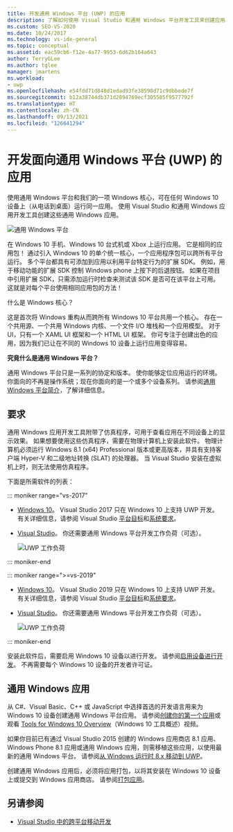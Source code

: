 ```yaml
---
title: 开发通用 Windows 平台 (UWP) 的应用
description: 了解如何使用 Visual Studio 和通用 Windows 平台开发工具来创建应用。
ms.custom: SEO-VS-2020
ms.date: 10/24/2017
ms.technology: vs-ide-general
ms.topic: conceptual
ms.assetid: eac59cb6-f12e-4a77-9953-6d62b164a643
author: TerryGLee
ms.author: tglee
manager: jmartens
ms.workload:
- uwp
ms.openlocfilehash: e54fdd71d848d1edad93fe38598d71c9dbbede7f
ms.sourcegitcommit: b12a38744db371d2894769ecf305585f9577792f
ms.translationtype: HT
ms.contentlocale: zh-CN
ms.lasthandoff: 09/13/2021
ms.locfileid: "126641294"
---
```

# <a name="develop-apps-for-the-universal-windows-platform-uwp"></a>开发面向通用 Windows 平台 (UWP) 的应用

使用通用 Windows 平台和我们的一项 Windows 核心，可在任何 Windows 10 设备上（从电话到桌面）运行同一应用。 使用 Visual Studio 和通用 Windows 应用开发工具创建这些通用 Windows 应用。

![通用 Windows 平台](../cross-platform/media/uwp_coreextensions.png)

在 Windows 10 手机、Windows 10 台式机或 Xbox 上运行应用。 它是相同的应用包！ 通过引入 Windows 10 的单个统一核心，一个应用程序包可以跨所有平台运行。 多个平台都具有可添加到应用以利用平台特定行为的扩展 SDK。 例如，用于移动功能的扩展 SDK 控制 Windows phone 上按下的后退按钮。 如果在项目中引用扩展 SDK，只需添加运行时检查来测试该 SDK 是否可在该平台上可用。 这就是对每个平台使用相同应用包的方法！

什么是 Windows 核心？

这是首次将 Windows 重构从而跨所有 Windows 10 平台共用一个核心。 存在一个共用源、一个共用 Windows 内核、一个文件 I/O 堆栈和一个应用模型。 对于 UI，只有一个 XAML UI 框架和一个 HTML UI 框架。 你可专注于创建出色的应用，因为我们已让在不同的 Windows 10 设备上运行应用变得容易。

**究竟什么是通用 Windows 平台？**

通用 Windows 平台只是一系列的协定和版本。 使你能够定位应用运行的环境。 你面向的不再是操作系统；现在你面向的是一个或多个设备系列。 请参阅[通用 Windows 平台简介](/windows/uwp/get-started/universal-application-platform-guide)，了解详细信息。

## <a name="requirements"></a>要求

通用 Windows 应用开发工具附带了仿真程序，可用于查看应用在不同设备上的显示效果。 如果想要使用这些仿真程序，需要在物理计算机上安装此软件。 物理计算机必须运行 Windows 8.1 (x64) Professional 版本或更高版本，并具有支持客户端 Hyper-V 和二级地址转换 (SLAT) 的处理器。 当 Visual Studio 安装在虚拟机上时，则无法使用仿真程序。

下面是所需软件的列表：

::: moniker range="vs-2017"

- [Windows 10](https://support.microsoft.com/help/17777/downloads-for-windows)。 Visual Studio 2017 只在 Windows 10 上支持 UWP 开发。 有关详细信息，请参阅 Visual Studio [平台目标](/visualstudio/productinfo/vs2017-compatibility-vs)和[系统要求](/visualstudio/productinfo/vs2017-system-requirements-vs)。

- [Visual Studio](https://visualstudio.microsoft.com/vs/older-downloads/?utm_medium=microsoft&utm_source=docs.microsoft.com&utm_campaign=vs+2017+download)。 你还需要通用 Windows 平台开发工作负荷（可选）。

     ![UWP 工作负荷](media/uwp_workload.png)

::: moniker-end

::: moniker range=">=vs-2019"

- [Windows 10](https://support.microsoft.com/help/17777/downloads-for-windows)。 Visual Studio 2019 只在 Windows 10 上支持 UWP 开发。 有关详细信息，请参阅 Visual Studio [平台目标](/visualstudio/releases/2019/compatibility/)和[系统要求](/visualstudio/releases/2019/system-requirements/)。

- [Visual Studio](https://visualstudio.microsoft.com/downloads)。 你还需要通用 Windows 平台开发工作负荷（可选）。

     ![UWP 工作负荷](media/uwp_workload.png)

::: moniker-end

安装此软件后，需要启用 Windows 10 设备以进行开发。 请参阅[启用设备进行开发](/windows/uwp/get-started/enable-your-device-for-development)。 不再需要每个 Windows 10 设备的开发者许可证。

## <a name="universal-windows-apps"></a>通用 Windows 应用

从 C#、Visual Basic、C++ 或 JavaScript 中选择首选的开发语言用来为 Windows 10 设备创建通用 Windows 平台应用。 请参阅[创建你的第一个应用](/windows/uwp/get-started/your-first-app)或观看 [Tools for Windows 10 Overview](https://channel9.msdn.com/Series/ConnectOn-Demand/229)（Windows 10 工具概述）视频。

如果你目前已有通过 Visual Studio 2015 创建的 Windows 应用商店 8.1 应用、Windows Phone 8.1 应用或通用 Windows 应用，则需移植这些应用，以使用最新的通用 Windows 平台。 请参阅[从 Windows 运行时 8.x 移动到 UWP](/windows/uwp/porting/w8x-to-uwp-root)。

创建通用 Windows 应用后，必须将应用打包，以将其安装在 Windows 10 设备上或提交到 Windows 应用商店。 请参阅[打包应用](/windows/uwp/packaging/index)。

## <a name="see-also"></a>另请参阅

- [Visual Studio 中的跨平台移动开发](../cross-platform/cross-platform-mobile-development-in-visual-studio.md)
